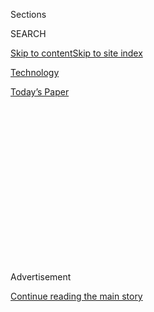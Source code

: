 <div id="app">

<div>

<div>

<div>

<div class="NYTAppHideMasthead css-1q2w90k e1suatyy0">

<div class="section css-ui9rw0 e1suatyy2">

<div class="css-eph4ug er09x8g0">

<div class="css-6n7j50">

</div>

<span class="css-1dv1kvn">Sections</span>

<div class="css-10488qs">

<span class="css-1dv1kvn">SEARCH</span>

</div>

[Skip to content](#site-content)[Skip to site
index](#site-index)

</div>

<div id="masthead-section-label" class="css-1wr3we4 eaxe0e00">

[Technology](https://www.nytimes3xbfgragh.onion/section/technology)

</div>

<div class="css-10698na e1huz5gh0">

</div>

</div>

<div id="masthead-bar-one" class="section hasLinks css-15hmgas e1csuq9d3">

<div class="css-uqyvli e1csuq9d0">

</div>

<div class="css-1uqjmks e1csuq9d1">

</div>

<div class="css-9e9ivx">

[](https://myaccount.nytimes3xbfgragh.onion/auth/login?response_type=cookie&client_id=vi)

</div>

<div class="css-1bvtpon e1csuq9d2">

[Today’s
Paper](https://www.nytimes3xbfgragh.onion/section/todayspaper)

</div>

</div>

</div>

</div>

<div data-aria-hidden="false">

<div id="site-content" data-role="main">

<div>

<div class="css-1aor85t" style="opacity:0.000000001;z-index:-1;visibility:hidden">

<div class="css-1hqnpie">

<div class="css-epjblv">

<span class="css-17xtcya">[Technology](/section/technology)</span><span class="css-x15j1o">|</span><span class="css-fwqvlz">Trump
Reverses Course on TikTok, Opening Door to Microsoft
Bid</span>

</div>

<div class="css-k008qs">

<div class="css-1iwv8en">

<span class="css-18z7m18"></span>

<div>

</div>

</div>

<span class="css-1n6z4y">https://nyti.ms/2XlCdiI</span>

<div class="css-1705lsu">

<div class="css-4xjgmj">

<div class="css-4skfbu" data-role="toolbar" data-aria-label="Social Media Share buttons, Save button, and Comments Panel with current comment count" data-testid="share-tools">

  - 
  - 
  - 
  - 
    
    <div class="css-6n7j50">
    
    </div>

  - 
  - 

</div>

</div>

</div>

</div>

</div>

</div>

<div id="NYT_TOP_BANNER_REGION" class="css-13pd83m">

</div>

<div id="top-wrapper" class="css-1sy8kpn">

<div id="top-slug" class="css-l9onyx">

Advertisement

</div>

[Continue reading the main
story](#after-top)

<div class="ad top-wrapper" style="text-align:center;height:100%;display:block;min-height:250px">

<div id="top" class="place-ad" data-position="top" data-size-key="top">

</div>

</div>

<div id="after-top">

</div>

</div>

<div>

<div id="sponsor-wrapper" class="css-1hyfx7x">

<div id="sponsor-slug" class="css-19vbshk">

Supported by

</div>

[Continue reading the main
story](#after-sponsor)

<div id="sponsor" class="ad sponsor-wrapper" style="text-align:center;height:100%;display:block">

</div>

<div id="after-sponsor">

</div>

</div>

<div class="css-186x18t">

</div>

<div class="css-1vkm6nb ehdk2mb0">

# Trump Reverses Course on TikTok, Opening Door to Microsoft Bid

</div>

The president said he did not object to a potential acquisition of the
Chinese-owned app, retreating from comments about banning the service.

![<span class="css-16f3y1r e13ogyst0">During a news conference on
Monday, President Trump set a deadline for the social media app TikTok
to be sold to a U.S. company or risk being shut
down.</span><span class="css-cch8ym"><span class="css-1dv1kvn">Credit</span><span class="css-cnj6d5 e1z0qqy90" itemprop="copyrightHolder"><span class="css-1ly73wi e1tej78p0">Credit...</span><span>Anna
Moneymaker for The New York
Times</span></span></span>](https://static01.graylady3jvrrxbe.onion/images/2020/08/03/business/03DC-TikTok-01-copy/03DC-Trump-CEO-01-videoSixteenByNine3000.jpg)

<div class="css-18e8msd">

<div class="css-pdw9fk epjyd6m0">

<div class="css-1txwxcy ey68jwv0" data-aria-hidden="true">

[![Ana
Swanson](https://static01.graylady3jvrrxbe.onion/images/2018/12/10/multimedia/author-ana-swanson/author-ana-swanson-thumbLarge.png
"Ana Swanson")](https://www.nytimes3xbfgragh.onion/by/ana-swanson)[![Mike
Isaac](https://static01.graylady3jvrrxbe.onion/images/2018/02/16/multimedia/author-mike-isaac/author-mike-isaac-thumbLarge.jpg
"Mike Isaac")](https://www.nytimes3xbfgragh.onion/by/mike-isaac)

</div>

<div class="css-1baulvz">

By [<span class="css-1baulvz" itemprop="name">Ana
Swanson</span>](https://www.nytimes3xbfgragh.onion/by/ana-swanson) and
[<span class="css-1baulvz last-byline" itemprop="name">Mike
Isaac</span>](https://www.nytimes3xbfgragh.onion/by/mike-isaac)

</div>

</div>

  - 
    
    <div class="css-ld3wwf e16638kd2">
    
    Aug. 3,
    2020
    
    </div>

  - 
    
    <div class="css-4xjgmj">
    
    <div class="css-d8bdto" data-role="toolbar" data-aria-label="Social Media Share buttons, Save button, and Comments Panel with current comment count" data-testid="share-tools">
    
      - 
      - 
      - 
      - 
        
        <div class="css-6n7j50">
        
        </div>
    
      - 
      - 
    
    </div>
    
    </div>

</div>

</div>

<div class="section meteredContent css-1r7ky0e" name="articleBody" itemprop="articleBody">

<div class="css-1fanzo5 StoryBodyCompanionColumn">

<div class="css-53u6y8">

WASHINGTON — President Trump gave the go-ahead for [Microsoft to pursue
an
acquisition](https://www.nytimes3xbfgragh.onion/2020/08/02/business/economy/trump-tiktok-china-national-security.html)
of TikTok, in his first public comments about the popular Chinese-owned
video app after he had threatened to ban it from the United States
entirely.

At the White House on Monday, Mr. Trump said that TikTok would shut down
on Sept. 15 unless
[Microsoft](https://www.nytimes3xbfgragh.onion/2020/08/03/us/navy-seal-museum-kaepernick.html)
or another company purchased it, and that he had suggested in a call
this weekend that the chief executive of Microsoft “go ahead” with the
acquisition.

“It can’t be controlled for security reasons by China,” Mr. Trump said
of TikTok, adding that he did not mind if Microsoft or another very
secure, “very American” company bought it instead.

Mr. Trump said such a purchase would funnel a large amount of money to
China, and argued that the United States should receive money in return
for letting the deal happen, without explaining how that would work.

</div>

</div>

<div class="css-1fanzo5 StoryBodyCompanionColumn">

<div class="css-53u6y8">

“A very substantial portion of that price is going to have to come into
the Treasury of the United States, because we’re making it possible for
this deal to happen,” Mr. Trump said.

His comments indicated at least a temporary reprieve for TikTok, which
has come under scrutiny in Washington for its Chinese ownership. Trump
administration officials and lawmakers of both parties have argued that
the app, which is known for dance videos and other fun viral clips,
could pose a national security threat by potentially giving the Chinese
government access to vast quantities of American user data.

Executives at TikTok have insisted that it does not take direction from
[ByteDance, its parent company in
Beijing](https://www.nytimes3xbfgragh.onion/2020/08/03/technology/tiktok-bytedance-us-china.html).

Microsoft declined to comment on Monday. TikTok said in a statement that
it was “committed to continuing to bring joy to families and meaningful
careers to those who create on our platform as we build TikTok for the
long term.”

</div>

</div>

<div class="css-1fanzo5 StoryBodyCompanionColumn">

<div class="css-53u6y8">

“TikTok will be here for many years to come,” the statement added.

</div>

</div>

<div class="css-79elbk" data-testid="photoviewer-wrapper">

<div class="css-z3e15g" data-testid="photoviewer-wrapper-hidden">

</div>

<div class="css-1a48zt4 ehw59r15" data-testid="photoviewer-children">

![<span class="css-16f3y1r e13ogyst0" data-aria-hidden="true">The
Chinese company Bytedance owns TikTok, the short-form video
app.</span><span class="css-cnj6d5 e1z0qqy90" itemprop="copyrightHolder"><span class="css-1ly73wi e1tej78p0">Credit...</span><span>Alex
Plavevski/EPA, via
Shutterstock</span></span>](https://static01.graylady3jvrrxbe.onion/images/2020/08/03/business/03DC-TikTok-02/merlin_175258689_6b3ad16b-c147-4a64-a7cf-7a84b8b5f0dc-articleLarge.jpg?quality=75&auto=webp&disable=upscale)

</div>

</div>

<div class="css-1fanzo5 StoryBodyCompanionColumn">

<div class="css-53u6y8">

A special government panel that examines national security threats, the
Committee on Foreign Investment in the United States, has extended its
deadline by 45 days to allow [Microsoft to explore the
purchase](https://www.nytimes3xbfgragh.onion/2020/08/03/technology/tiktok-microsoft-tweens.html),
a person familiar with the matter said. The 45-day extension was
[reported earlier by
Reuters](https://www.reuters.com/article/us-usa-tiktok-trump-exclusive/exclusive-trump-gives-microsoft-45-days-to-clinch-tiktok-deal-idUSKBN24Y0UD).

After months of deliberations, that panel had recommended that TikTok
sell its assets to an American company to curtail China’s potential
influence in the United States, and [Microsoft had stepped
forward](https://www.nytimes3xbfgragh.onion/2020/07/31/technology/tiktok-microsoft.html)
as a potential buyer.

But several China hawks in the Trump administration, including the White
House trade adviser Peter Navarro, argued against the sale, seeing the
moment as an opportunity to take more sweeping action to ban TikTok and
other Chinese-run internet services like Tencent’s WeChat.

On Monday, Mr. Navarro doubled down on that approach, suggesting that
Microsoft should be required to divest any business it had in China if
it bought TikTok. In an interview with CNN, Mr. Navarro accused
Microsoft of enabling Chinese censorship and surveillance through
products like Skype and its search engine, Bing.

“This is not a white-hat company,” he said.

Mr. Trump appeared to take Mr. Navarro’s side on Friday, saying that he
did not favor a sale of TikTok and that he instead planned to ban the
app entirely. But after [a series of
calls](https://www.nytimes3xbfgragh.onion/2020/08/02/business/economy/trump-tiktok-china-national-security.html),
including from Senator Lindsey Graham, Republican of South Carolina, and
Satya Nadella, the chief executive of Microsoft, Mr. Trump appeared to
change his mind.

Several of Mr. Trump’s aides had warned that a ban could prompt an
intense legal battle, as well as hurt the president’s popularity with
younger Americans. TikTok has said 100 million Americans use it.

TikTok acquired something of an anti-Trump reputation in June, after
some of its users boasted that they had registered for thousands of
tickets to Mr. Trump’s campaign rally in Tulsa, Okla., to [embarrass the
campaign](https://www.nytimes3xbfgragh.onion/2020/06/21/style/tiktok-trump-rally-tulsa.html),
but pro-Trump content on the app is widespread. Some of its most popular
users are conservatives, and the hashtag \#conservative has 1.9 billion
views.

</div>

</div>

<div class="css-1fanzo5 StoryBodyCompanionColumn">

<div class="css-53u6y8">

In [a blog post on
Sunday](https://blogs.microsoft.com/blog/2020/08/02/microsoft-to-continue-discussions-on-potential-tiktok-purchase-in-the-united-states/),
Microsoft said it would “move quickly to pursue discussions with
TikTok’s parent company, ByteDance, in a matter of weeks” and conclude
the talks no later than Sept. 15.

Microsoft said the talks could result in its purchase of TikTok’s
service in the United States, Canada, Australia and New Zealand, though
it cautioned that the discussions were still “preliminary.” The company
also said any deal would include transferring any and all user
information to servers in the United States. Microsoft may also bring on
other outside minority investors if a deal moves forward.

Ana Swanson reported from Washington, and Mike Isaac from San Francisco.

</div>

</div>

<div>

</div>

</div>

<div>

</div>

<div>

</div>

<div>

</div>

<div>

<div id="bottom-wrapper" class="css-1ede5it">

<div id="bottom-slug" class="css-l9onyx">

Advertisement

</div>

[Continue reading the main
story](#after-bottom)

<div id="bottom" class="ad bottom-wrapper" style="text-align:center;height:100%;display:block;min-height:90px">

</div>

<div id="after-bottom">

</div>

</div>

</div>

</div>

</div>

## Site Index

<div>

</div>

## Site Information Navigation

  - [© <span>2020</span> <span>The New York Times
    Company</span>](https://help.nytimes3xbfgragh.onion/hc/en-us/articles/115014792127-Copyright-notice)

<!-- end list -->

  - [NYTCo](https://www.nytco.com/)
  - [Contact
    Us](https://help.nytimes3xbfgragh.onion/hc/en-us/articles/115015385887-Contact-Us)
  - [Work with us](https://www.nytco.com/careers/)
  - [Advertise](https://nytmediakit.com/)
  - [T Brand Studio](http://www.tbrandstudio.com/)
  - [Your Ad
    Choices](https://www.nytimes3xbfgragh.onion/privacy/cookie-policy#how-do-i-manage-trackers)
  - [Privacy](https://www.nytimes3xbfgragh.onion/privacy)
  - [Terms of
    Service](https://help.nytimes3xbfgragh.onion/hc/en-us/articles/115014893428-Terms-of-service)
  - [Terms of
    Sale](https://help.nytimes3xbfgragh.onion/hc/en-us/articles/115014893968-Terms-of-sale)
  - [Site
    Map](https://spiderbites.nytimes3xbfgragh.onion)
  - [Help](https://help.nytimes3xbfgragh.onion/hc/en-us)
  - [Subscriptions](https://www.nytimes3xbfgragh.onion/subscription?campaignId=37WXW)

</div>

</div>

</div>

</div>
